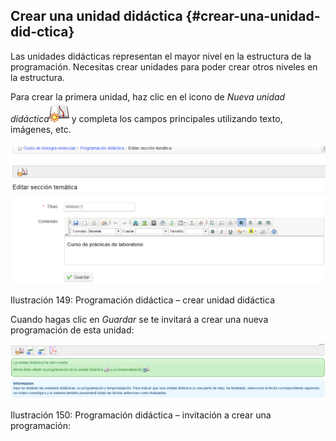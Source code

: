 ## Crear una unidad didáctica {#crear-una-unidad-did-ctica}

Las unidades didácticas representan el mayor nivel en la estructura de la programación. Necesitas crear unidades para poder crear otros niveles en la estructura.

Para crear la primera unidad, haz clic en el icono de _Nueva unidad didáctica_![](../assets/graphics252.png) y completa los campos principales utilizando texto, imágenes, etc.

![](../assets/graficos128.png)

Ilustración 149: Programación didáctica – crear unidad didáctica

Cuando hagas clic en _Guardar_ se te invitará a crear una nueva programación de esta unidad:

![](../assets/graficos129.png)

Ilustración 150: Programación didáctica – invitación a crear una programación: